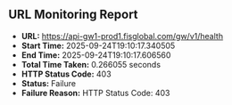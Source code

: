 ## URL Monitoring Report

- **URL:** https://api-gw1-prod1.fisglobal.com/gw/v1/health
- **Start Time:** 2025-09-24T19:10:17.340505
- **End Time:** 2025-09-24T19:10:17.606560
- **Total Time Taken:** 0.266055 seconds
- **HTTP Status Code:** 403
- **Status:** Failure
- **Failure Reason:** HTTP Status Code: 403
